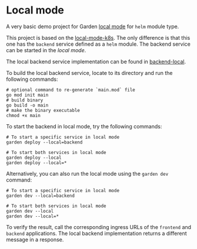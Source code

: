 # Local mode

A very basic demo project for Garden [local mode](../../docs/guides/running-service-in-local-mode.md) for `helm`
module type.

This project is based on the [local-mode-k8s](../local-mode-k8s). The only difference is that this one has the `backend`
service defined as a `helm` module. The backend service can be started in the _local mode_.

The local backend service implementation can be found in [backend-local](./backend-local).

To build the local backend service, locate to its directory and run the following commands:

```shell
# optional command to re-generate `main.mod` file
go mod init main
# build binary
go build -o main
# make the binary executable
chmod +x main
```

To start the backend in local mode, try the following commands:

```shell
# To start a specific service in local mode
garden deploy --local=backend

# To start both services in local mode
garden deploy --local
garden deploy --local=*
```

Alternatively, you can also run the local mode using the `garden dev` command:

```shell
# To start a specific service in local mode
garden dev --local=backend

# To start both services in local mode
garden dev --local
garden dev --local=*
```

To verify the result, call the corresponding ingress URLs of the `frontend` and `backend` applications. The local
backend implementation returns a different message in a response.
